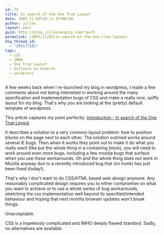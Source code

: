 ```yaml
---
id: 75
title: In search of the One True Layout
date: 2005-11-03T20:11:37+00:00
author: Jilles
layout: post
guid: http://blog.jillesvangurp.com/?p=75
permalink: /2005/11/03/in-search-of-the-one-true-layout/
dsq_thread_id:
  - "393177182"
tags:
  - CSS
  - IMHO
  - One True Layout
  - Software in General
  - wordpress
---
```

A few weeks back when I re-launched my blog in wordpress, I made a few comments about not being interested in working around the many specification and implementation bugs of CSS and make a really nice, spiffy layout for my blog. That's why you are looking at the (pretty) default template of wordpress. 

This article captures my point perfectly:
 [Introduction - In search of the One True Layout](http://positioniseverything.net/articles/onetruelayout/)

It describes a solution to a very common layout problem: how to position blocks on the page next to each other. The solution outlined works around several IE bugs. Then when it works they point out to make it do what you really want (like put the whole thing in a containing block), you will need to work around even more bugs, including a few mozilla bugs that surface when you use these workarounds. Oh and the whole thing does not work in Mozilla anyway due to a recently introduced bug that (on trunk) has just been fixed (today!).

That's why I don't want to do CSS/HTML based web design anymore. Any reasonably complicated design requires you to either compromise on what you want to achieve or to use a whole series of bug workarounds, stretching the css implementation well beyond its specified/intended behaviour and hoping that next months browser updates won't break things.

Unacceptable. 

CSS is a hopelessly complicated and IMHO deeply flawed standard.  Sadly, no alternatives are available.
